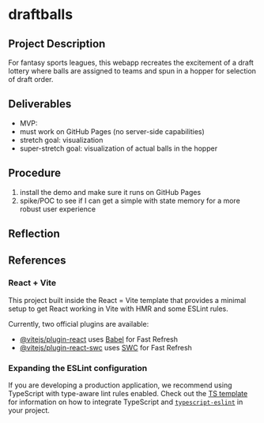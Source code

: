 # draftballs
## Project Description
For fantasy sports leagues, this webapp recreates the excitement of a draft lottery where balls are assigned 
to teams and spun in a hopper for selection of draft order.

## Deliverables
* MVP: 
* must work on GitHub Pages (no server-side capabilities)
* stretch goal: visualization
* super-stretch goal: visualization of actual balls in the hopper

## Procedure
 1. install the demo and make sure it runs on GitHub Pages
 2. spike/POC to see if I can get a simple with state memory for a more robust user experience

## Reflection

## References

### React + Vite

This project built inside the React = Vite template that provides a minimal setup to get React working in Vite with HMR and some ESLint rules.

Currently, two official plugins are available:

- [@vitejs/plugin-react](https://github.com/vitejs/vite-plugin-react/blob/main/packages/plugin-react) uses [Babel](https://babeljs.io/) for Fast Refresh
- [@vitejs/plugin-react-swc](https://github.com/vitejs/vite-plugin-react/blob/main/packages/plugin-react-swc) uses [SWC](https://swc.rs/) for Fast Refresh

### Expanding the ESLint configuration

If you are developing a production application, we recommend using TypeScript with type-aware lint rules enabled. Check out the [TS template](https://github.com/vitejs/vite/tree/main/packages/create-vite/template-react-ts) for information on how to integrate TypeScript and [`typescript-eslint`](https://typescript-eslint.io) in your project.


